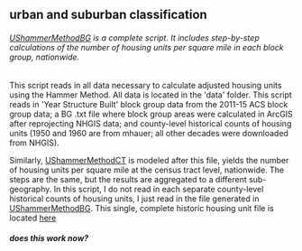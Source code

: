 ## urban and suburban classification


###### [UShammerMethodBG](scripts/UShammerMethodBG.R) is a complete script. It includes step-by-step calculations of the number of housing units per square mile in each block group, nationwide. 

This script reads in all data necessary to calculate adjusted housing units using the Hammer Method. All data is located in the 'data' folder. This script reads in 'Year Structure Built' block group data from the 2011-15 ACS block group data; a BG .txt file where block group areas were calculated in ArcGIS after reprojecting NHGIS data; and county-level historical counts of housing units (1950 and 1960 are from mhauer; all other decades were downloaded from NHGIS). 

Similarly, [UShammerMethodCT](scripts/UShammerCT.R) is modeled after this file, yields the number of housing units per square mile at the census tract level, nationwide. The steps are the same, but the results are aggregated to a different sub-geography. In this script, I do not read in each separate county-level historical counts of housing units, I just read in the file generated in [UShammerMethodBG](scripts/UShammerMethodBG.R). This single, complete historic housing unit file is located [here](csv/h_units_national.csv)

##### does this work now?